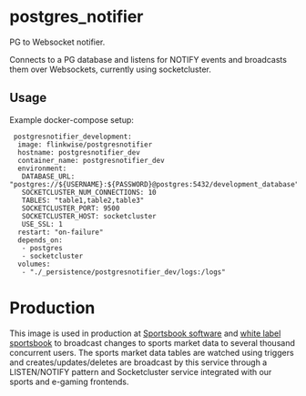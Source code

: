 # postgres_notifier

PG to Websocket notifier.

Connects to a PG database and listens for NOTIFY events and broadcasts them over Websockets, currently using socketcluster.

## Usage

Example docker-compose setup:

```
 postgresnotifier_development:
  image: flinkwise/postgresnotifier
  hostname: postgresnotifier_dev
  container_name: postgresnotifier_dev
  environment:
   DATABASE_URL: "postgres://${USERNAME}:${PASSWORD}@postgres:5432/development_database"
   SOCKETCLUSTER_NUM_CONNECTIONS: 10
   TABLES: "table1,table2,table3"
   SOCKETCLUSTER_PORT: 9500
   SOCKETCLUSTER_HOST: socketcluster
   USE_SSL: 1
  restart: "on-failure"
  depends_on:
   - postgres
   - socketcluster
  volumes:
   - "./_persistence/postgresnotifier_dev/logs:/logs"
```

# Production

This image is used in production at [Sportsbook software](https://www.sportsbooksoftware.com) and [white label sportsbook](https://www.whitelabelsportsbook.com) to broadcast changes to sports market data to several thousand concurrent users. The sports market data tables are watched using triggers and creates/updates/deletes are broadcast by this service through a LISTEN/NOTIFY pattern and Socketcluster service integrated with our sports and e-gaming frontends.
